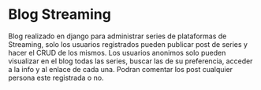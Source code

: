 # Blog Streaming
Blog realizado en django para administrar series de plataformas de Streaming, solo los usuarios registrados pueden publicar post de series y hacer el CRUD de los mismos.
Los usuarios anonimos solo pueden visualizar en el blog todas las series, buscar las de su preferencia, acceder a la info y al enlace de cada una.
Podran comentar los post cualquier persona este registrada o no.

